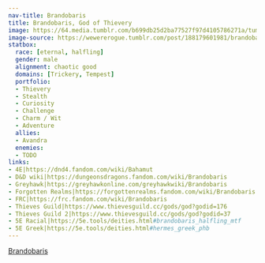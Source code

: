 ```yaml
---
nav-title: Brandobaris
title: Brandobaris, God of Thievery
image: https://64.media.tumblr.com/b699db25d2ba77527f97d4105786271a/tumblr_inline_p9lkwohbz81r9wm7d_400.jpg
image-source: https://wewererogue.tumblr.com/post/188179601981/brandobaris-a-patron-deity-for-thieves-from
statbox:
  race: [eternal, halfling]
  gender: male
  alignment: chaotic good
  domains: [Trickery, Tempest]
  portfolio:
  - Thievery
  - Stealth
  - Curiosity
  - Challenge
  - Charm / Wit
  - Adventure
  allies:
  - Avandra
  enemies:
  - TODO
links:
- 4E|https://dnd4.fandom.com/wiki/Bahamut
- D&D wiki|https://dungeonsdragons.fandom.com/wiki/Brandobaris
- Greyhawk|https://greyhawkonline.com/greyhawkwiki/Brandobaris
- Forgotten Realms|https://forgottenrealms.fandom.com/wiki/Brandobaris
- FRC|https://frc.fandom.com/wiki/Brandobaris
- Thieves Guild|https://www.thievesguild.cc/gods/god?godid=176
- Thieves Guild 2|https://www.thievesguild.cc/gods/god?godid=37
- 5E Racial|https://5e.tools/deities.html#brandobaris_halfling_mtf
- 5E Greek|https://5e.tools/deities.html#hermes_greek_phb
---
```


[Brandobaris](https://wewererogue.tumblr.com/post/188179601981/brandobaris-a-patron-deity-for-thieves-from)

